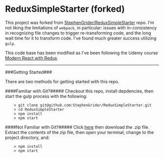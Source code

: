 # ReduxSimpleStarter (forked)

This project was forked from [StephenGrider/ReduxSimpleStarter](https://github.com/StephenGrider/ReduxSimpleStarter) repo.
I'm not liking the limitations of `webpack`, in particular: issues with in-consistency in recognizing file changes to trigger re-transforming code, and the long wait time for it to transform code. I've found much greater success utilizing `gulp`.

This code base has been modified as I've been following the Udemy course [Modern React with Redux](https://www.udemy.com/react-redux).

-------

###Getting Started###

There are two methods for getting started with this repo.

####Familiar with Git?#####
Checkout this repo, install depdencies, then start the gulp process with the following:

```
	> git clone git@github.com:StephenGrider/ReduxSimpleStarter.git
	> cd ReduxSimpleStarter
	> npm install
	> npm start
```

####Not Familiar with Git?#####
Click [here](https://github.com/StephenGrider/ReactStarter/releases) then download the .zip file.  Extract the contents of the zip file, then open your terminal, change to the project directory, and:

```
	> npm install
	> npm start
```
